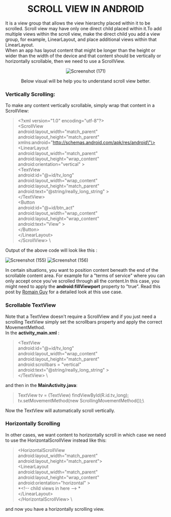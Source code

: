 <div align="center">

  # SCROLL VIEW IN ANDROID
</div>

It is a view group that allows the view hierarchy placed within it to be scrolled. Scroll view may have only one direct child placed within it.To add multiple views within the scroll view, make the direct child you add a view group, for example, LinearLayout, and place additional views within that LinearLayout. <br>
When an app has layout content that might be longer than the height or wider than the width of the device and that content should be vertically or horizontally scrollable, then we need to use a ScrollView.
<div align="center">
    
![Screenshot (171)](https://user-images.githubusercontent.com/58635404/134686687-d89b7e85-b970-4534-a58b-ebdc845d5ffb.png)
  
  Below visual will be help you to understand scroll view better.
  <br>
  </div>



### **Vertically Scrolling:**

To make any content vertically scrollable, simply wrap that content in a ScrollView:

>\<?xml version=\"1.0\" encoding=\"utf-8\"?>\
>\<ScrollView\
>android:layout_width=\"match_parent\"\
>android:layout_height=\"match_parent\" \
>xmlns:android=\"http://schemas.android.com/apk/res/android\"\> \
>\<LinearLayout \
>android:layout_width=\"match_parent\" \
>android:layout_height=\"wrap_content\" \
>android:orientation=\"vertical\" \>\
>\<TextView\
>android:id=\"@+id/tv_long\" \
>android:layout_width=\"wrap_content\" \
>android:layout_height=\"match_parent\"\
>android:text=\"\@string/really_long_string\" \>\
>\</TextView>\
>\<Button \
>android:id=\"@+id/btn_act\"\
>android:layout_width=\"wrap_content\"\
>android:layout_height=\"wrap_content\"\
>android:text=\"View\" \>\
>\</Button>\
>\</LinearLayout> \
>\</ScrollView> \

Output of the above code will look like this :

![Screenshot (155)](https://user-images.githubusercontent.com/58635404/134687041-d0e953f8-5854-425b-b9aa-825edd4ab911.png)
![Screenshot (156)](https://user-images.githubusercontent.com/58635404/134687068-86f387a5-a457-498f-a798-252d54ed5061.png)

In certain situations, you want to position content beneath the end of the scrollable content area. For example for a \"terms of service\" where you can only accept once you\'ve scrolled through all the content.In this case, you might need to apply the **android:fillViewport** property to \"true\". Read this post by [Romain Guy](http://www.curious-creature.org/2010/08/15/scrollviews-handy-trick/) for a detailed look at this use case. <br>


### **Scrollable TextView**

Note that a TextView doesn\'t require a ScrollView and if you just need a scrolling TextView simply set the scrollbars property and apply the correct MovementMethod. <br>
In the **activity_main.xml** :

>\<TextView \
>android:id=\"@+id/tv_long\" \
>android:layout_width=\"wrap_content\" \
>android:layout_height=\"match_parent\" \
>android:scrollbars = \"vertical\" \
>android:text=\"\@string/really_long_string\" \> \
\</TextView> \

and then in the **MainActivity.java**:

>TextView tv = (TextView) findViewById(R.id.tv_long);\
>tv.setMovementMethod(new ScrollingMovementMethod());\

Now the TextView will automatically scroll vertically.

### **Horizontally Scrolling**

In other cases, we want content to horizontally scroll in which case we need to use the HorizontalScrollView instead like this:

>\<HorizontalScrollView \
>android:layout_width=\"match_parent\" \
>android:layout_height=\"match_parent\"\> \
>\<LinearLayout \
>android:layout_width=\"match_parent\" \
>android:layout_height=\"wrap_content\" \
>android:orientation=\"horizontal\" \> \
>*\<!\-- child views in here \--\> * \
>\</LinearLayout> \
>\</HorizontalScrollView> \

and now you have a horizontally scrolling view.
